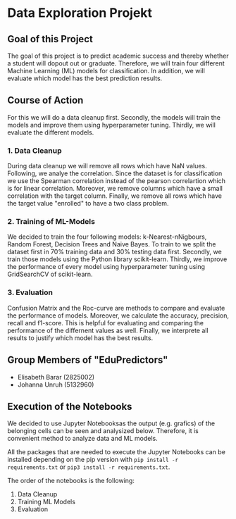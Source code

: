 # Data Exploration Projekt

## Goal of this Project

The goal of this project is to predict academic success and thereby whether a student will dopout out or graduate.
Therefore, we will train four different Machine Learning (ML) models for classification. In addition, we will evaluate which model has the best prediction results.

## Course of Action

For this we will do a data cleanup first. Secondly, the models will train the models and improve them using hyperparameter tuning. Thirdly, we will evaluate the different models.

### 1. Data Cleanup

During data cleanup we will remove all rows which have NaN values. Following, we analye the correlation. Since the dataset is for classification we use the Spearman correlation instead of the pearson correlartion which is for linear correlation. Moreover, we remove columns which have a small correlation with the target column. Finally, we remove all rows which have the target value "enrolled" to have a two class problem.

### 2. Training of ML-Models

We decided to train the four following models: k-Nearest-nNigbours, Random Forest, Decision Trees and Naive Bayes. To train to we split the dataset first in 70% training data and 30% testing data first. Secondly, we train those models using the Python library scikit-learn. Thirdly, we improve the performance of every model using hyperparameter tuning using GridSearchCV of scikit-learn.

### 3. Evaluation

Confusion Matrix and the Roc-curve are methods to compare and evaluate the performance of models. Moreover, we calculate the accuracy, precision, recall and f1-score. This is helpful for evaluating and comparing the performance of the differnent values as well. Finally, we interprete all results to justify which model has the best results.

## Group Members of "EduPredictors"

- Elisabeth Barar (2825002)
- Johanna Unruh (5132960)

## Execution of the Notebooks

We decided to use Jupyter Notebooksas the output (e.g. grafics) of the belonging cells can be seen and analysized below. Therefore, it is convenient method to analyze data and ML models.

All the packages that are needed to execute the Jupyter Notebooks can be installed depending on the pip version with `pip install -r requirements.txt` or `pip3 install -r requirements.txt`.

The order of the notebooks is the following:

1. Data Cleanup
2. Training ML Models
3. Evaluation
